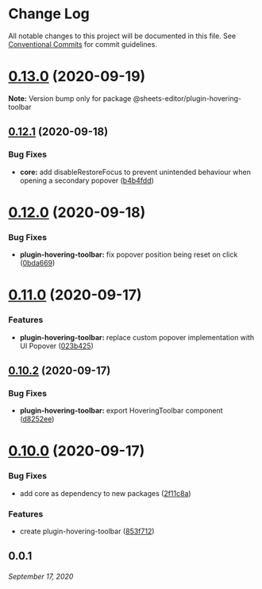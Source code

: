 # Change Log

All notable changes to this project will be documented in this file.
See [Conventional Commits](https://conventionalcommits.org) for commit guidelines.

# [0.13.0](https://github.com/coniel/slash/compare/v0.12.1...v0.13.0) (2020-09-19)

**Note:** Version bump only for package @sheets-editor/plugin-hovering-toolbar





## [0.12.1](https://github.com/coniel/slash/compare/v0.12.0...v0.12.1) (2020-09-18)


### Bug Fixes

* **core:** add disableRestoreFocus to prevent unintended behaviour when opening a secondary popover ([b4b4fdd](https://github.com/coniel/slash/commit/b4b4fddb671989f7b3805e70cdd1a181e7a07f4d))





# [0.12.0](https://github.com/coniel/slash/compare/v0.11.0...v0.12.0) (2020-09-18)


### Bug Fixes

* **plugin-hovering-toolbar:** fix popover position being reset on click ([0bda669](https://github.com/coniel/slash/commit/0bda6699c82702bf00557e379af704f6bf1735b2))





# [0.11.0](https://github.com/coniel/slash/compare/v0.10.2...v0.11.0) (2020-09-17)


### Features

* **plugin-hovering-toolbar:** replace custom popover implementation with UI Popover ([023b425](https://github.com/coniel/slash/commit/023b42582d50eda28767bdc1f400f91309eb037e))





## [0.10.2](https://github.com/coniel/slash/compare/v0.10.1...v0.10.2) (2020-09-17)


### Bug Fixes

* **plugin-hovering-toolbar:** export HoveringToolbar component ([d8252ee](https://github.com/coniel/slash/commit/d8252ee8c63ef50001670fdc4237a7b520bb07f8))





# [0.10.0](https://github.com/coniel/slash/compare/v0.9.0...v0.10.0) (2020-09-17)


### Bug Fixes

* add core as dependency to new packages ([2f11c8a](https://github.com/coniel/slash/commit/2f11c8a122a2b55bb430a18698681c49680bf974))


### Features

* create plugin-hovering-toolbar ([853f712](https://github.com/coniel/slash/commit/853f712e4cecb378c099ae5f0f45401f9cf17ea0))





## 0.0.1
###### *September 17, 2020*
